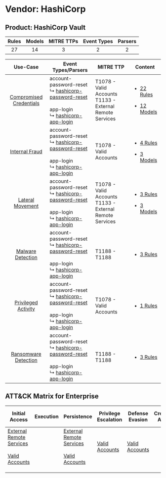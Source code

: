 Vendor: HashiCorp
=================
Product: HashiCorp Vault
------------------------
| Rules | Models | MITRE TTPs | Event Types | Parsers |
|:-----:|:------:|:----------:|:-----------:|:-------:|
|  27   |   14   |     3      |      2      |    2    |

|                                  Use-Case                                  | Event Types/Parsers                                                                                                                                                                                         | MITRE TTP                                                      | Content                                                                                                                        |
|:--------------------------------------------------------------------------:| ----------------------------------------------------------------------------------------------------------------------------------------------------------------------------------------------------------- | -------------------------------------------------------------- | ------------------------------------------------------------------------------------------------------------------------------ |
| [Compromised Credentials](../../../UseCases/uc_compromised_credentials.md) |  account-password-reset<br> ↳ [hashicorp-password-reset](Parsers/parserContent_hashicorp-password-reset.md)<br><br> app-login<br> ↳ [hashicorp-app-login](Parsers/parserContent_hashicorp-app-login.md)<br> | T1078 - Valid Accounts<br>T1133 - External Remote Services<br> | [<ul><li>22 Rules</li></ul><ul><li>12 Models</li></ul>](Rules_Models/r_m_hashicorp_hashicorp_vault_Compromised_Credentials.md) |
|          [Internal Fraud](../../../UseCases/uc_internal_fraud.md)          |  account-password-reset<br> ↳ [hashicorp-password-reset](Parsers/parserContent_hashicorp-password-reset.md)<br><br> app-login<br> ↳ [hashicorp-app-login](Parsers/parserContent_hashicorp-app-login.md)<br> | T1078 - Valid Accounts<br>                                     | [<ul><li>4 Rules</li></ul><ul><li>3 Models</li></ul>](Rules_Models/r_m_hashicorp_hashicorp_vault_Internal_Fraud.md)            |
|        [Lateral Movement](../../../UseCases/uc_lateral_movement.md)        |  account-password-reset<br> ↳ [hashicorp-password-reset](Parsers/parserContent_hashicorp-password-reset.md)<br><br> app-login<br> ↳ [hashicorp-app-login](Parsers/parserContent_hashicorp-app-login.md)<br> | T1078 - Valid Accounts<br>T1133 - External Remote Services<br> | [<ul><li>3 Rules</li></ul><ul><li>3 Models</li></ul>](Rules_Models/r_m_hashicorp_hashicorp_vault_Lateral_Movement.md)          |
|       [Malware Detection](../../../UseCases/uc_malware_detection.md)       |  account-password-reset<br> ↳ [hashicorp-password-reset](Parsers/parserContent_hashicorp-password-reset.md)<br><br> app-login<br> ↳ [hashicorp-app-login](Parsers/parserContent_hashicorp-app-login.md)<br> | T1188 - T1188<br>                                              | [<ul><li>3 Rules</li></ul>](Rules_Models/r_m_hashicorp_hashicorp_vault_Malware_Detection.md)                                   |
|     [Privileged Activity](../../../UseCases/uc_privileged_activity.md)     |  account-password-reset<br> ↳ [hashicorp-password-reset](Parsers/parserContent_hashicorp-password-reset.md)<br><br> app-login<br> ↳ [hashicorp-app-login](Parsers/parserContent_hashicorp-app-login.md)<br> | T1078 - Valid Accounts<br>                                     | [<ul><li>1 Rules</li></ul>](Rules_Models/r_m_hashicorp_hashicorp_vault_Privileged_Activity.md)                                 |
|    [Ransomware Detection](../../../UseCases/uc_ransomware_detection.md)    |  account-password-reset<br> ↳ [hashicorp-password-reset](Parsers/parserContent_hashicorp-password-reset.md)<br><br> app-login<br> ↳ [hashicorp-app-login](Parsers/parserContent_hashicorp-app-login.md)<br> | T1188 - T1188<br>                                              | [<ul><li>3 Rules</li></ul>](Rules_Models/r_m_hashicorp_hashicorp_vault_Ransomware_Detection.md)                                |

ATT&CK Matrix for Enterprise
----------------------------
| Initial Access                                                                                                                                   | Execution | Persistence                                                                                                                                      | Privilege Escalation                                                | Defense Evasion                                                     | Credential Access | Discovery | Lateral Movement | Collection | Command and Control | Exfiltration | Impact |
| ------------------------------------------------------------------------------------------------------------------------------------------------ | --------- | ------------------------------------------------------------------------------------------------------------------------------------------------ | ------------------------------------------------------------------- | ------------------------------------------------------------------- | ----------------- | --------- | ---------------- | ---------- | ------------------- | ------------ | ------ |
| [External Remote Services](https://attack.mitre.org/techniques/T1133)<br><br>[Valid Accounts](https://attack.mitre.org/techniques/T1078)<br><br> |           | [External Remote Services](https://attack.mitre.org/techniques/T1133)<br><br>[Valid Accounts](https://attack.mitre.org/techniques/T1078)<br><br> | [Valid Accounts](https://attack.mitre.org/techniques/T1078)<br><br> | [Valid Accounts](https://attack.mitre.org/techniques/T1078)<br><br> |                   |           |                  |            |                     |              |        |